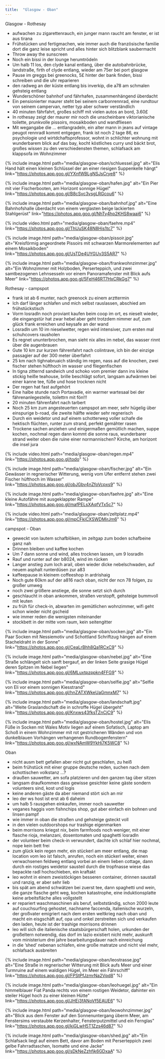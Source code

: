 ```yaml
---
title:  "Glasgow - Oban"
---
```


Glasgow - Rothesay
* aufwachen zu zigarettenrauch, ein junger mann raucht am fenster, er ist aus tirana
* Frühstücken und fertigmachen, wie immer auch die französische familie dort die ganz leise spricht und alles hinter sich blitzblank saubermacht
* Throw away the sunscreen
* Noch ein bissi in der lounge herumtrödeln
* Um halb 11 los, den clyde kanal entlang, über die autobahnbrücke, landstraße, firth of clyde entlang, wieder am 75er bei port glasgow
* Pause im greggs bei greenocks, 5£ hinter der bank finden, bissi schreiben und die uhr reparieren
* den radweg an der küste entlang bis inverkip, die a78 am schmalen gehsteig entlang
* Wunderschöner bahnhof und fährhafen, zusammenhängend überdacht
* Ein pensionierter maurer steht bei seinem carbonrennrad, eine rundtour von seinem campervan, netter typ aber schwer verständlich
* 40 minuten fährfahrt, großes schiff mit vielen autos an bord, 3.60£
* In rothesay zeigt der maurer mir noch die unscheinbare viktorianische toilette, prunkvolle pissoirs, mosaikboden und wandfliesen
* Mit wegangabe die … entlangradeln, ein alter mann in jeans auf vintage peugot rennradl kommt entgegen, frank ist noch 2 tage 86, ex psychologie und wirtdchaftsprofessor, wohnt in schlichter wohnung mit wunderbarem blick auf das bay, kocht köstliches curry und bäckt brot, großes wissen zu den verschiedensten themen, schlafsack am klappsofa im Wohnzimmer 

{% include image.html path="media/glasgow-oban/schluessel.jpg" alt="Elis Hand hält einen kleinen Schlüssel der an einer riesigen Suppenkelle hängt" link="https://photos.app.goo.gl/YXnfWBLgNSJsCrye8" %}

{% include image.html path="media/glasgow-oban/hafen.jpg" alt="Ein Pier mit vier Fischerbooten, am Horizont sonnige Hügel" link="https://photos.app.goo.gl/B8cSvc3vsgLRGcou6" %}

{% include image.html path="media/glasgow-oban/bahnhof.jpg" alt="Eine Bahnhofshalle überdacht von einem verglasten beige lackierten Stahlgerüst" link="https://photos.app.goo.gl/NhTy4hp2KHS8waai6" %}

{% include video.html path="media/glasgow-oban/faehre.mp4" link="https://photos.app.goo.gl/ThUuSK48N8His1tc7" %}

{% include image.html path="media/glasgow-oban/pissoir.jpg" alt="Kreisförmig angeordnete Pissoirs mit schwarzen Marmorelementen auf einem Mosaikboden" link="https://photos.app.goo.gl/UsTDe4UYGUv3S5AR7" %}

{% include image.html path="media/glasgow-oban/frankwohnzimmer.jpg" alt="Ein Wohnzimmer mit Holzboden, Perserteppich, und zwei samtbezogenen Lehnsesseln vor einem Panoramafenster mit Blick aufs Meer" link="https://photos.app.goo.gl/5FeH46RT7HxCRkGg7" %}


Rothesay - campspot
* frank ist ab 6 munter, nach greenock zu einem arzttermin
* Ich darf länger schlafen und mich selbst rauslassen, abschied am frühstückstisch
* Vorm losradln noch proviant kaufen beim coop im ort, es nieselt wieder, die eingangstür hat zwar hebel aber geht trotzdem nimmer auf, zum glück frank erreichen und keysafe an der wand
* Losradln um 10 im nieselwetter, regen wird intensiver, zum ersten mal schuhcovers rausholen
* Es regnet ununterbrochen, man sieht nix alles im nebel, das wasser rinnt über die augenbrauen
* Gute 10 km zur kurzen fährenfahrt nach colintrave, ich bin der einzige passagier auf der 300 meter überfahrt
* 25 km nach tighnabruaich ständig im regen, nass auf die knochen, zwei fischer stehen hüfthoch im wasser und fliegenfischen
* In tigna zitternd sandwich und schoko vom premier dann ins kleine stickig heiße teahouse, brille beschlägt sofort, langsam aufwärmen bei einer kanne tee, füße und hose trocknen nicht
* Der regen hat fast aufgehört
* Eine halbe stunde nach Portavadie, ein warmer wartesaal bei der fährenanlegestelle, toilettrn mit fön!!!
* 20 minuten fährenfahrt nach tarbert
* Noch 25 km zum angesteuerten campspot am meer, sehr hügelig über einspurige b-road, die zweite hälfte wieder sehr regnerisch
* Durch ein weidetor und auf einem schotterweg voller schafe die hektisch flüchten, runter zum strand, perfekt gemähter rasen
* Trockene sachen anziehen und einigermaßen gemütlich machen, suppe kochen, nochmal regen dann kommt die sonne raus, wunderbarer strand weiter oben die ruine einer normannischen? Kirche, am horizont die insel jura

{% include video.html path="media/glasgow-oban/regen.mp4" link="https://photos.app.goo.gl/todo" %}

{% include image.html path="media/glasgow-oban/fischer.jpg" alt="Ein Gewässer in regnerischer Witterung, wenig vom Ufer entfernt stehen zwei Fischer hüfthoch im Wasser" link="https://photos.app.goo.gl/obJGbv4nZfoVcpxs9" %}

{% include image.html path="media/glasgow-oban/faehre.jpg" alt="Eine kleine Autofähre mit ausgeklappter Rampe" link="https://photos.app.goo.gl/mafPELsXAqfVTx5c7" %}

{% include video.html path="media/glasgow-oban/zeltplatz.mp4" link="https://photos.app.goo.gl/mpCFkiCXSWDMirJm6" %}



campspot - Oban
* geweckt von lautem schafblöken, im zeltgap zum boden schafbeine ganz nah
* Drinnen bleiben und kaffee kochen
* Um 7 dann sonne und wind, alles trocknen lassen, um 9 losradln
* Rauf und runter auf der b8024, wind im rücken
* Langer anstieg zum loch arail, oben wieder dicke nebelschwaden, auf neuem asphalt runterdüsen zur a83
* kaffeepause in kleinem coffeeshop in ardrishaig
* Noch gute 60km auf der a816 nach oban, nicht der ncn 78 folgen, zu großer umweg
* noch zwei größere anstiege, die sonne setzt sich durch
* geschlaucht in oban ankommen, straßen verstopft, gehsteige bummvoll mit leuten
* zu früh für check-in, abwarten im gemütlichen wohnzimmer, wifi geht schon wieder nicht gscheid
* wie immer reden die wenigsten miteinander
* stockbett in der mitte vom raum, kein seitengitter

{% include image.html path="media/glasgow-oban/socken.jpg" alt="Ein Paar Socken mit Nessiemotiv und Schottland Schriftzug hängen auf einem Stacheldraht in der Sonne" link="https://photos.app.goo.gl/CeaLrBhh8Qa1RCxC9" %}

{% include image.html path="media/glasgow-oban/nebel.jpg" alt="Eine Straße schlängelt sich sanft bergauf, an der linken Seite grasige Hügel deren Spitzen im Nebel liegen" link="https://photos.app.goo.gl/6MLuxtpzppkn4FFG9" %}

{% include image.html path="media/glasgow-oban/selfie.jpg" alt="Selfie von Eli vor einem sonnigen Kiesstrand" link="https://photos.app.goo.gl/hnZATXWkeUaGmnxM7" %}

{% include image.html path="media/glasgow-oban/landschaft.jpg" alt="Weite Graslandschaft die in schroffe Hügel übergeht" link="https://photos.app.goo.gl/Knxws43fksTZnCjC9" %}

{% include image.html path="media/glasgow-oban/hostel.jpg" alt="Elis Füße in Socken mit Wales Motiv liegen auf einem Sofatisch, Laptop am Schoß in einem Wohnzimmer mit rot gestrichenen Wänden und von dunkelblauen Vorhängen verhangenen Rundbogenfenstern" link="https://photos.app.goo.gl/wxNAmW9YkHi7K5WC8" %}




Oban
* nicht ausm bett gefallen aber nicht gut geschlafen, zu heiß
* beim frühstück mit einer gruppe deutsche reden, suchen nach dem schottischen volkstanz …?
* draußen sauwetter, am sofa platzieren und den ganzen tag über sitzen
* langsam draufkommen dass gewisse gesichter keine gäste sondern volunteers sind, kost und logis
* keine anderen gäste da aber niemand stört sich an mir
* leo der ws host ist erst ab 6 daheim
* um halb 5 rausgehen einkaufen, immer noch sauwetter
* veganes haggis vom fishnchips shop, gut aber einfach ein bohnen und linsen pampf
* wie immer in oban die straßen und gehsteige gsteckt voll
* in den vielen outdoorshops nur trashige eigenmarken
* beim morrisons kriegst nix, beim farmfoods noch weniger, mit einer flasche rioja, melanzani, dosentomaten und spaghetti losradln
* der volunteer beim check-in verwundert, dachte ich schlaf hier nochmal, nope kein bett frei
* zum glück kein regen mehr, ein stückerl am meer entlang, die map location vom leo ist falsch, anrufen, noch ein stückerl weiter, einen verwachsenen feldweg entlang vorbei an einem lieben cottage, dann durch ein rostiges weidetor sausteil durch die tropfnasse wiese das bepackte radl hochschieben, ein kraftakt
* leo wohnt in einem zweistöckigen besseren container, drinnen saustall und ranzig, er aber sehr lieb
* bis spät am abend schwätzen bei zuerst tee, dann spaghetti und wein, die ganze flasche geht weg, kochen katastrophe, eine induktionsplatte keine arbeitsfläche alles vollgstellt
* er repariert waschmaschinen als beruf, selbstständig, schon 2000 leute auf couchsurfing gehostet, nachname faccenda, italienische wurzeln, der großvater emigriert nach dem ersten weltkrieg nach oban und macht ein eisgschäft auf, opa und onkel zerstreiten sich und verkaufen den laden, heute ist der trashige morrisons drinnen
* leo will sich die italienische staatsbürgerschaft holen, urkunden der großeltern notwendig, das dorf im lazio existiert nicht mehr, auskunft vom ministerium drei jahre bearbeitungsdauer nach einreichung
* in die ‘shed’ nebenan schlafen, eine große matratze und nicht viel mehr, schlafsack ausbreiten

{% include image.html path="media/glasgow-oban/leostrasse.jpg" alt="Eine Straße in regnerischer Witterung mit Blick aufs Meer und einer Turmruine auf einem waldigen Hügel, im Meer ein Fährschiff" link="https://photos.app.goo.gl/FPStPfJzmrNa2Vpd8" %}

{% include image.html path="media/glasgow-oban/leohuegel.jpg" alt="Ein himmelblauer Fiat Panda rechts von einem rostigen Weidetor, dahinter ein steiler Hügel hoch zu einer kleinen Hütte" link="https://photos.app.goo.gl/JHEj3fANoVf5EAUE6" %}

{% include image.html path="media/glasgow-oban/leowohnzimmer.jpg" alt="Blick aus dem Fenster auf den Sonnenuntergang überm Meer, am Fenstersims verstaubte Kerzenhalter, Fensterputzmittel und ein Fernglas" link="https://photos.app.goo.gl/kjGLwH5T1Zzs46d87" %}

{% include image.html path="media/glasgow-oban/shed.jpg" alt="Ein Schlafsack liegt auf einem Bett, davor am Boden mit Perserteppich zwei gelbe Fahrradtaschen, Isomatte und eine Jacke" link="https://photos.app.goo.gl/sDkNeZzhfjk6GDxaA" %}
